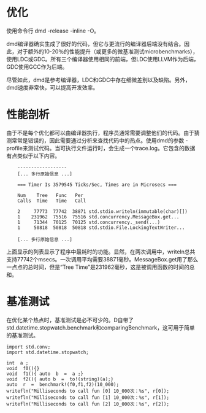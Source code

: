 
# 优化

使用命令行 dmd -release -inline -O。

dmd编译器确实生成了很好的代码，但它与更流行的编译器后端没有结合。因此，对于额外的10-20％的性能提升（或更多的微基准测试microbenchmarks），使用LDC或GDC。所有三个编译器使用相同的前端，但LDC使用LLVM作为后端，GDC使用GCC作为后端。

尽管如此，dmd是参考编译器，LDC和GDC中存在细微差别以及缺陷。另外，dmd速度非常快，可以提高开发效率。

# 性能剖析

由于不是每个优化都可以由编译器执行，程序员通常需要调整他们的代码。由于猜测常常是错误的，因此需要通过分析来查找代码中的热点。使用dmd的参数 -profile来测试代码。当可执行文件运行时，会生成一个trace.log。它包含的数据有点类似于以下内容。

        ------------------
        [... 多行原始信息 ...]

        === Timer Is 3579545 Ticks/Sec, Times are in Microsecs ===

        Num    Tree   Func   Per
        Calls  Time   Time   Call

        2     77773  77742  38871 std.stdio.writeln(immutable(char)[])
        1    231962  75516  75516 std.concurrency.MessageBox.get...
        1     71344  70125  70125 std.concurrency._send(...)
        1     50818  50818  50818 std.stdio.File.LockingTextWriter...

        [... 多行原始信息 ...]


上面显示的列表显示了程序中最耗时的功能。显然，在两次调用中，writeln总共支持77742个msecs。一次调用平均需要38871毫秒。MessageBox.get用了那么一点点的总时间，但是“Tree Time”是231962毫秒，这是被调用函数的时间的总和。

# 基准测试

在优化某个热点时，基准测试是必不可少的。D自带了std.datetime.stopwatch.benchmark和comparingBenchmark，这可用于简单的基准测试。

    import std.conv;
    import std.datetime.stopwatch;

    int  a ; 
    void  f0(){} 
    void  f1(){ auto  b  =  a ;} 
    void  f2(){ auto b  =  to!(string)(a);}
    auto  r  =  benchmark!(f0,f1,f2)(10_000); 
    writefln("Milliseconds to call fun [0] 10_000次：%s", r[0]);
    writefln("Milliseconds to call fun [1] 10_000次：%s", r[1]);
    writefln("Milliseconds to call fun [2] 10_000次：%s", r[2]);


    